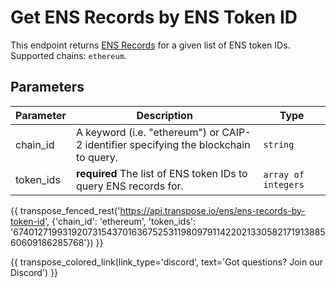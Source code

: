 # Get ENS Records by ENS Token ID

This endpoint returns [ENS Records](../models/ens_record_model.md) for a given list of ENS token IDs. Supported chains: `ethereum`.

## Parameters
| Parameter     | Description                                                                          | Type     | 
|---------------|--------------------------------------------------------------------------------------|----------|
| chain_id      | A keyword (i.e. "ethereum") or CAIP-2 identifier specifying the blockchain to query. | `string` | 
| token_ids | **required** The list of ENS token IDs to query ENS records for.   | `array of integers` | 

{{ transpose_fenced_rest('https://api.transpose.io/ens/ens-records-by-token-id', {'chain_id': 'ethereum', 'token_ids': '67401271993192073154370163675253119809791142202133058217191388560609186285768'}) }}

{{ transpose_colored_link(link_type='discord', text='Got questions?  Join our Discord') }}
